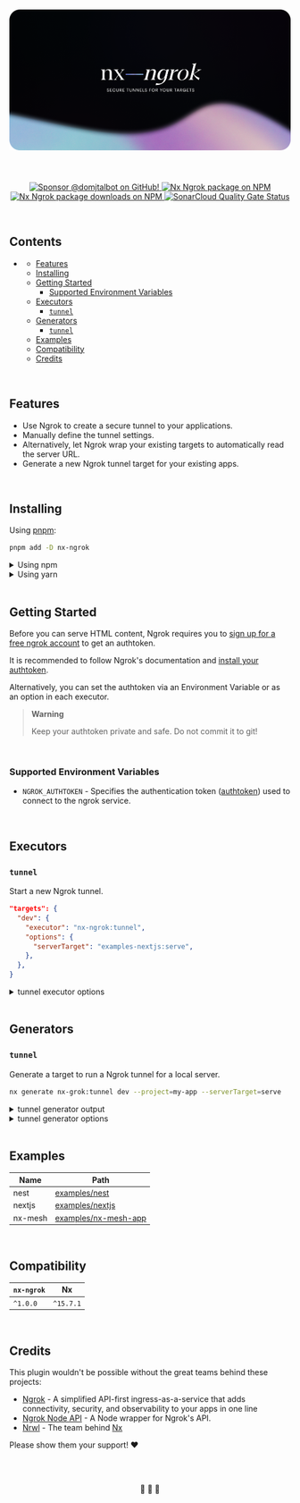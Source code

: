 <!-- omit in toc -->

# ![nx–ngrok — Secure tunnels for your targets.](https://github.com/domjtalbot/nx-ngrok/raw/main/.github/banner-3.png 'nx–ngrok — Secure tunnels for your targets.')

<br/>

<div align="center">
  <p dir="auto">
    <a href="https://github.com/sponsors/domjtalbot">
      <img src="https://img.shields.io/badge/Sponsor @domjtalbot-30363D?style=flat&logo=GitHub-Sponsors&logoColor=#EA4AAA" alt="Sponsor @domjtalbot on GitHub!" />
    </a>
    <a href="https://www.npmjs.org/package/nx-ngrok">
      <img src="https://img.shields.io/npm/v/nx-ngrok?style=flat" alt="Nx Ngrok package on NPM" />
    </a>
    <a href="https://www.npmjs.org/package/nx-ngrok">
      <img src="https://img.shields.io/npm/dm/nx-ngrok" alt="Nx Ngrok package downloads on NPM" aria-hidden="true" />
    </a>
    <a href="https://sonarcloud.io/summary/new_code?id=domjtalbot_nx-ngrok">
      <img src="https://sonarcloud.io/api/project_badges/measure?project=domjtalbot_nx-ngrok&metric=alert_status" alt="SonarCloud Quality Gate Status" aria-hidden="true" />
    </a>
  </p>
</div>

<br/>

## Contents

- [](#)
  - [Features](#features)
  - [Installing](#installing)
  - [Getting Started](#getting-started)
    - [Supported Environment Variables](#supported-environment-variables)
  - [Executors](#executors)
    - [`tunnel`](#tunnel)
  - [Generators](#generators)
    - [`tunnel`](#tunnel-1)
  - [Examples](#examples)
  - [Compatibility](#compatibility)
  - [Credits](#credits)

<br/>

## Features

- Use Ngrok to create a secure tunnel to your applications.
- Manually define the tunnel settings.
- Alternatively, let Ngrok wrap your existing targets to automatically read the server URL.
- Generate a new Ngrok tunnel target for your existing apps.

<br/>

## Installing

Using [pnpm](http://pnpm.io):

```bash
pnpm add -D nx-ngrok
```

<details>
  <summary>Using npm</summary>

```bash
npm install -D nx-ngrok
```

</details>

<details>
  <summary>Using yarn</summary>

```bash
yarn add -D nx-ngrok
```

</details>

<br/>

## Getting Started

Before you can serve HTML content, Ngrok requires you to [sign up for a free ngrok account](https://dashboard.ngrok.com/signup) to get an authtoken.

It is recommended to follow Ngrok's documentation and [install your authtoken](https://dashboard.ngrok.com/get-started/your-authtoken).

Alternatively, you can set the authtoken via an Environment Variable or as an option in each executor.

> **Warning**
>
> Keep your authtoken private and safe. Do not commit it to git!

<br/>

### Supported Environment Variables

- `NGROK_AUTHTOKEN` - Specifies the authentication token ([authtoken](https://dashboard.ngrok.com/get-started/your-authtoken)) used to connect to the ngrok service.

<br/>

## Executors

### `tunnel`

Start a new Ngrok tunnel.

```json
"targets": {
  "dev": {
    "executor": "nx-ngrok:tunnel",
    "options": {
      "serverTarget": "examples-nextjs:serve",
    },
  },
}
```

<details>
  <summary>tunnel executor options</summary>

| Name           | Type                                     | Required | Default         | Description                                                                                              |
| -------------- | ---------------------------------------- | :------: | --------------- | -------------------------------------------------------------------------------------------------------- |
| `serverTarget` | `string`                                 |    -     | -               | Server target to run tunnel for.                                                                         |
| `protocol`     | `http`, `tcp`, `tls`                     |    -     | `http`          | The tunnel protocol name. This defines the type of tunnel you would like to start.                       |
| `address`      | `string`, `number`                       |    -     | -               | Forward traffic to this local port number or network address.                                            |
| `auth`         | `string`                                 |    -     | -               | HTTP Basic authentication for tunnel.                                                                    |
| `port`         | `targetDefault`, `auto`, `number`        |    -     | `targetDefault` | Override the serverTarget's port number — only supported if the serverTarget accepts a port setting.     |
| `subdomain`    | `string`                                 |    -     | -               | Subdomain name to request. If unspecified, ngrok provides a unique subdomain based on your account type. |
| `authToken`    | `string`                                 |    -     | -               | Specifies the authentication token (authtoken) used to connect to the ngrok service.                     |
| `region`       | `us`, `eu`, `au`, `ap`, `sa`, `jp`, `in` |    -     | `us`            | Choose the region where the ngrok agent will connect to host its tunnels.                                |
| `ngrokConfig`  | `string`                                 |    -     | -               | Custom path for ngrok config file.                                                                       |

</details>

<br/>

## Generators

### `tunnel`

Generate a target to run a Ngrok tunnel for a local server.

```bash
nx generate nx-grok:tunnel dev --project=my-app --serverTarget=serve
```

<details>
  <summary>tunnel generator output</summary>

```bash
>  NX  Generating nx-ngrok:tunnel

UPDATE apps/my-app/project.json
```

</details>

<details>
  <summary>tunnel generator options</summary>

| Name           | Alias                             | Type                                     |    Required     | Default                                                                                              | Description                                                                                              |
| -------------- | --------------------------------- | ---------------------------------------- | :-------------: | ---------------------------------------------------------------------------------------------------- | -------------------------------------------------------------------------------------------------------- |
| `name`         | -                                 | `string`                                 |       ✅        | -                                                                                                    | Target name.                                                                                             |
| `project`      | -                                 | `string`                                 |       ✅        | -                                                                                                    | What project does the target belong to?                                                                  |
| `serverTarget` | -                                 | `string`                                 |        -        | -                                                                                                    | Server target to run tunnel for.                                                                         |
| `port`         | `targetDefault`, `auto`, `number` | -                                        | `targetDefault` | Override the serverTarget's port number — only supported if the serverTarget accepts a port setting. |
| `protocol`     | -                                 | `http`, `tcp`, `tls`                     |        -        | `http`                                                                                               | The tunnel protocol name. This defines the type of tunnel you would like to start.                       |
| `address`      | -                                 | `string`, `number`                       |        -        | -                                                                                                    | Forward traffic to this local port number or network address.                                            |
| `auth`         | -                                 | `string`                                 |        -        | -                                                                                                    | HTTP Basic authentication for tunnel.                                                                    |
| `subdomain`    | -                                 | `string`                                 |        -        | -                                                                                                    | Subdomain name to request. If unspecified, ngrok provides a unique subdomain based on your account type. |
| `region`       | -                                 | `us`, `eu`, `au`, `ap`, `sa`, `jp`, `in` |        -        | `us`                                                                                                 | Choose the region where the ngrok agent will connect to host its tunnels.                                |

</details>

<br/>

## Examples

| Name    | Path                                                                                          |
| ------- | --------------------------------------------------------------------------------------------- |
| nest    | [examples/nest](https://github.com/domjtalbot/nx-ngrok/tree/main/examples/nest)               |
| nextjs  | [examples/nextjs](https://github.com/domjtalbot/nx-ngrok/tree/main/examples/nextjs)           |
| nx-mesh | [examples/nx-mesh-app](https://github.com/domjtalbot/nx-ngrok/tree/main/examples/nx-mesh-app) |

<br/>

## Compatibility

| `nx-ngrok` | Nx        |
| ---------- | --------- |
| `^1.0.0`   | `^15.7.1` |

<br/>

## Credits

This plugin wouldn't be possible without the great teams behind these projects:

- [Ngrok](https://github.com/ngrok) - A simplified API-first ingress-as-a-service that adds connectivity,
  security, and observability to your apps in one line
- [Ngrok Node API](https://github.com/bubenshchykov/ngrok) - A Node wrapper for Ngrok's API.
- [Nrwl](https://github.com/nrwl) - The team behind [Nx](https://github.com/nrwl/nx)

Please show them your support! ❤️

<br/>
<br/>

<p align="center">🌳 🦌 🌳</p>

<br/>
